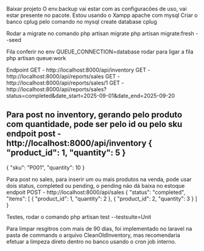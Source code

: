 Baixar projeto
O env.backup vai estar com as configuracões de uso, vai estar presente no pacote.
Estou usando o Xampp apache com mysql
Criar o banco cplug pelo comando no mysql
create database cplug

Rodar a migrate no comando
php artisan migrate
php artisan migrate:fresh --seed

Fila
conferir no env 
QUEUE_CONNECTION=database
rodar para ligar a fila
php artisan queue:work

Endpoint
GET - http://localhost:8000/api/inventory
GET - http://localhost:8000/api/reports/sales
GET - http://localhost:8000/api/reports/sales/1 
GET - http://localhost:8000/api/reports/sales?status=completed&date_start=2025-09-01&date_end=2025-09-20

Para post no inventory, gerando pelo produto com quantidade, pode ser pelo id ou pelo sku
endpoit post - http://localhost:8000/api/inventory
{
  "product_id": 1,
  "quantity": 5
}
-------------------------------------
{
  "sku": "P001",
  "quantity": 10
}

Para post no sales, para inserir um ou mais produtos na venda, pode usar dois status, completed ou pending, o pending náo dá baixa no estoque
endpoit POST - http://localhost:8000/api/sales
{
  "status": "completed",
  "items": [
    {
      "product_id": 1,
      "quantity": 2
    },
    {
      "product_id": 2,
      "quantity": 3
    }
  ]
}

Testes, rodar o comando
php artisan test --testsuite=Unit

Para limpar resgitros com mais de 90 dias, foi implementado no laravel na pasta de commands o arquivo 
CleanOldInventory,  mas recomendaria efetuar a limpeza direto dentro no banco usando o cron job interno.
